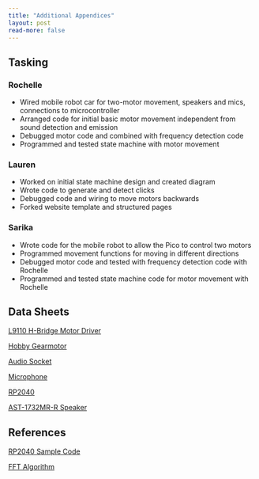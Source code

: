 ```yaml
---
title: "Additional Appendices"
layout: post
read-more: false
---
```


## Tasking

### Rochelle
* Wired mobile robot car for two-motor movement, speakers and mics, connections to microcontroller
* Arranged code for initial basic motor movement independent from sound detection and emission
* Debugged motor code and combined with frequency detection code
* Programmed and tested state machine with motor movement

### Lauren
* Worked on initial state machine design and created diagram
* Wrote code to generate and detect clicks
* Debugged code and wiring to move motors backwards
* Forked website template and structured pages

### Sarika
* Wrote code for the mobile robot to allow the Pico to control two motors 
* Programmed movement functions for moving in different directions
* Debugged motor code and tested with frequency detection code with Rochelle
* Programmed and tested state machine code for motor movement with Rochelle

## Data Sheets

[L9110 H-Bridge Motor Driver](https://cdn-shop.adafruit.com/product-files/4489/4489_datasheet-l9110.pdf)

[Hobby Gearmotor](https://cdn.sparkfun.com/datasheets/Robotics/DG01D.jpg)

[Audio Socket](https://www.cuidevices.com/product/resource/sj1-352xng.pdf)

[Microphone](https://www.mouser.com/datasheet/2/256/MAX4465-MAX4469-934412.pdf)

[RP2040](https://datasheets.raspberrypi.com/rp2040/rp2040-datasheet.pdf)

[AST-1732MR-R Speaker](https://www.mouser.com/datasheet/2/334/AST-1732MR-R-72511.pdf)

## References

[RP2040 Sample Code](https://github.com/vha3/Hunter-Adams-RP2040-Demos)

[FFT Algorithm](https://vanhunteradams.com/FFT/FFT.html)
